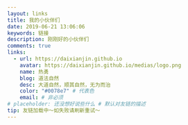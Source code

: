 ```yaml
---
layout: links
title: 我的小伙伴们
date: 2019-06-21 13:06:06
keywords: 链接
description: 刚刚好的小伙伴们
comments: true
links:
  - url: https://daixianjin.github.io
    avatar: https://daixianjin.github.io/medias/logo.png
    name: 热勇
    blog: 道法自然
    desc: 大道自然，顺其自然，无为而治
    color: "#0078e7" # 代表色
    email: # 非必须
# placeholder: 还没想好说些什么 # 默认对友链的描述
tip: 友链加载中～如失败请刷新重试～
---
```

